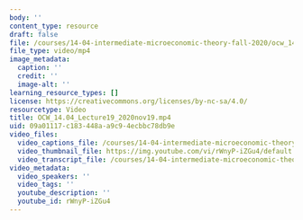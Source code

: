 ```yaml
---
body: ''
content_type: resource
draft: false
file: /courses/14-04-intermediate-microeconomic-theory-fall-2020/ocw_1404_lecture19_2020nov19_360p_16_9.mp4
file_type: video/mp4
image_metadata:
  caption: ''
  credit: ''
  image-alt: ''
learning_resource_types: []
license: https://creativecommons.org/licenses/by-nc-sa/4.0/
resourcetype: Video
title: OCW_14.04_Lecture19_2020nov19.mp4
uid: 09a01117-c183-448a-a9c9-4ecbbc78db9e
video_files:
  video_captions_file: /courses/14-04-intermediate-microeconomic-theory-fall-2020/1At787y7ZROGV1q0j9ExfnOWUz9o6IIuH_transcript.webvtt
  video_thumbnail_file: https://img.youtube.com/vi/rWnyP-iZGu4/default.jpg
  video_transcript_file: /courses/14-04-intermediate-microeconomic-theory-fall-2020/1At787y7ZROGV1q0j9ExfnOWUz9o6IIuH_transcript.pdf
video_metadata:
  video_speakers: ''
  video_tags: ''
  youtube_description: ''
  youtube_id: rWnyP-iZGu4
---
```

